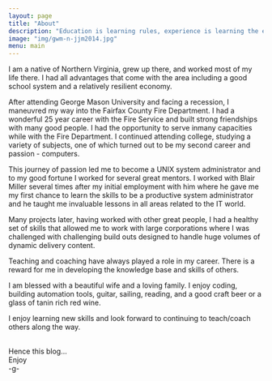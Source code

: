```yaml
---
layout: page
title: "About"
description: "Education is learning rules, experience is learning the exceptions"
image: "img/gwm-n-jjm2014.jpg"
menu: main
---
```


<p class="introduction">I am a native of Northern Virginia, grew up there, and worked most of my life there. I had all advantages that come with the area including a good school system and a relatively resilient economy.</p>

After attending George Mason University and facing a recession, I maneuvred my way into the Fairfax County Fire Department. I had a wonderful 25 year career with the Fire Service and built strong friendships with many good people. I had the opportunity to serve inmany capacities while with the Fire Department. I continued attending college, studying a variety of subjects, one of which turned out to be  my second career and passion - computers.

This journey of passion led me to become a UNIX system administrator and to my good fortune I worked for several great mentors. I worked with Blair Miller several times after my initial employment with him where he gave me my first chance to learn the skills to be a productive system administrator and he taught me invaluable lessons in all areas related to the IT world.

Many projects later, having worked with other great people, I had a healthy set  of skills that allowed me to work with large corporations where I was challenged with challenging build outs designed to handle huge volumes of dynamic delivery content.

Teaching and coaching have always played a role in my career.   There is a reward for me in developing the knowledge base and skills of others.

I am blessed with a beautiful wife and a loving family. I enjoy coding, building automation tools, guitar, sailing, reading, and a good craft beer or a glass of tanin rich red wine.

I enjoy learning new skills and look forward to continuing to teach/coach others along the way. 

<br>
Hence this blog...
<br>
Enjoy
<br>
-g-
<br>
